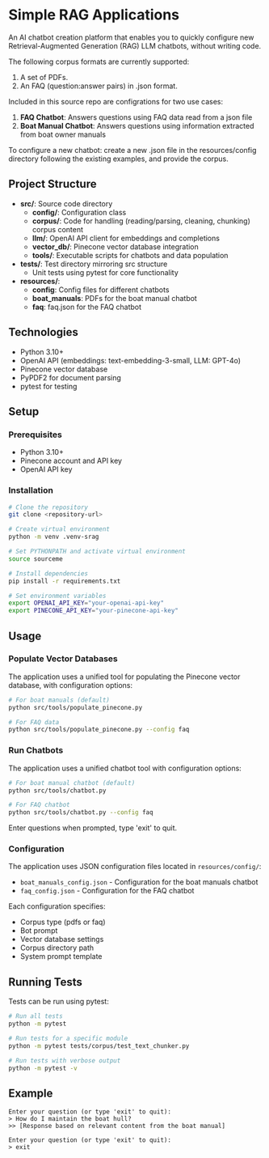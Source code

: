 # Simple RAG Applications

An AI chatbot creation platform that enables you to quickly configure new Retrieval-Augmented Generation (RAG) LLM chatbots, without writing code.

The following corpus formats are currently supported:

1. A set of PDFs.
2. An FAQ (question:answer pairs) in .json format.

Included in this source repo are configrations for two use cases:

1. **FAQ Chatbot**: Answers questions using FAQ data read from a json file
2. **Boat Manual Chatbot**: Answers questions using information extracted from boat owner manuals

To configure a new chatbot: create a new .json file in the resources/config directory following the existing examples, and provide the corpus.

## Project Structure

- **src/**: Source code directory
  - **config/**: Configuration class
  - **corpus/**: Code for handling (reading/parsing, cleaning, chunking) corpus content
  - **llm/**: OpenAI API client for embeddings and completions
  - **vector_db/**: Pinecone vector database integration
  - **tools/**: Executable scripts for chatbots and data population
- **tests/**: Test directory mirroring src structure
  - Unit tests using pytest for core functionality
- **resources/**:
  - **config**: Config files for different chatbots
  - **boat_manuals**: PDFs for the boat manual chatbot
  - **faq**: faq.json for the FAQ chatbot

## Technologies

- Python 3.10+
- OpenAI API (embeddings: text-embedding-3-small, LLM: GPT-4o)
- Pinecone vector database
- PyPDF2 for document parsing
- pytest for testing

## Setup

### Prerequisites
- Python 3.10+
- Pinecone account and API key
- OpenAI API key

### Installation

```bash
# Clone the repository
git clone <repository-url>

# Create virtual environment
python -m venv .venv-srag

# Set PYTHONPATH and activate virtual environment
source sourceme

# Install dependencies
pip install -r requirements.txt

# Set environment variables
export OPENAI_API_KEY="your-openai-api-key"
export PINECONE_API_KEY="your-pinecone-api-key"
```

## Usage

### Populate Vector Databases

The application uses a unified tool for populating the Pinecone vector database, with configuration options:

```bash
# For boat manuals (default)
python src/tools/populate_pinecone.py

# For FAQ data
python src/tools/populate_pinecone.py --config faq
```

### Run Chatbots

The application uses a unified chatbot tool with configuration options:

```bash
# For boat manual chatbot (default)
python src/tools/chatbot.py

# For FAQ chatbot
python src/tools/chatbot.py --config faq
```

Enter questions when prompted, type 'exit' to quit.

### Configuration

The application uses JSON configuration files located in `resources/config/`:

- `boat_manuals_config.json` - Configuration for the boat manuals chatbot
- `faq_config.json` - Configuration for the FAQ chatbot

Each configuration specifies:
- Corpus type (pdfs or faq)
- Bot prompt
- Vector database settings
- Corpus directory path
- System prompt template

## Running Tests

Tests can be run using pytest:

```bash
# Run all tests
python -m pytest

# Run tests for a specific module
python -m pytest tests/corpus/test_text_chunker.py

# Run tests with verbose output
python -m pytest -v
```

## Example

```
Enter your question (or type 'exit' to quit):
> How do I maintain the boat hull?
>> [Response based on relevant content from the boat manual]

Enter your question (or type 'exit' to quit):
> exit
```
